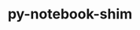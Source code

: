---
title: "py-notebook-shim"
layout: cache
categories: [package, develop-2023-06-11]
meta: {"versions": ["0.2.2"], "compilers": ["gcc@=11.1.0"], "oss": ["ubuntu20.04"], "platforms": ["linux"], "targets": ["ppc64le", "x86_64_v3"], "stacks": ["data-vis-sdk", "e4s", "e4s-power", "root"], "num_specs": 5, "num_specs_by_stack": {"data-vis-sdk": 1, "root": 5, "e4s-power": 2, "e4s": 2}}
spec_details: [{"hash": "r5ggaj2d4swp2c3h7zmril7epvtp3jrv", "compiler": "gcc@=11.1.0", "versions": ["0.2.2"], "os": "ubuntu20.04", "platform": "linux", "target": "x86_64_v3", "variants": ["build_system=python_pip"], "stacks": ["data-vis-sdk", "root"], "size": "-", "tarball": "https://binaries.spack.io/releases/develop-2023-06-11/build_cache/linux-ubuntu20.04-x86_64_v3/gcc-11.1.0/py-notebook-shim-0.2.2/linux-ubuntu20.04-x86_64_v3-gcc-11.1.0-py-notebook-shim-0.2.2-r5ggaj2d4swp2c3h7zmril7epvtp3jrv.spack"}, {"hash": "ksjy5r3hvuwxny7o2nq6ydd55l3p664e", "compiler": "gcc@=11.1.0", "versions": ["0.2.2"], "os": "ubuntu20.04", "platform": "linux", "target": "ppc64le", "variants": ["build_system=python_pip"], "stacks": ["root", "e4s-power"], "size": "-", "tarball": "https://binaries.spack.io/releases/develop-2023-06-11/build_cache/linux-ubuntu20.04-ppc64le/gcc-11.1.0/py-notebook-shim-0.2.2/linux-ubuntu20.04-ppc64le-gcc-11.1.0-py-notebook-shim-0.2.2-ksjy5r3hvuwxny7o2nq6ydd55l3p664e.spack"}, {"hash": "zdrtbdtsu7diylcavo5jxakgv5372437", "compiler": "gcc@=11.1.0", "versions": ["0.2.2"], "os": "ubuntu20.04", "platform": "linux", "target": "x86_64_v3", "variants": ["build_system=python_pip"], "stacks": ["e4s", "root"], "size": "-", "tarball": "https://binaries.spack.io/releases/develop-2023-06-11/build_cache/linux-ubuntu20.04-x86_64_v3/gcc-11.1.0/py-notebook-shim-0.2.2/linux-ubuntu20.04-x86_64_v3-gcc-11.1.0-py-notebook-shim-0.2.2-zdrtbdtsu7diylcavo5jxakgv5372437.spack"}, {"hash": "wcnsfrjsepnipzddkhdmls7hzgkzh2y5", "compiler": "gcc@=11.1.0", "versions": ["0.2.2"], "os": "ubuntu20.04", "platform": "linux", "target": "ppc64le", "variants": ["build_system=python_pip"], "stacks": ["root", "e4s-power"], "size": "-", "tarball": "https://binaries.spack.io/releases/develop-2023-06-11/build_cache/linux-ubuntu20.04-ppc64le/gcc-11.1.0/py-notebook-shim-0.2.2/linux-ubuntu20.04-ppc64le-gcc-11.1.0-py-notebook-shim-0.2.2-wcnsfrjsepnipzddkhdmls7hzgkzh2y5.spack"}, {"hash": "c6rdwj3wv73rfhynqd3peohygoe7ixgk", "compiler": "gcc@=11.1.0", "versions": ["0.2.2"], "os": "ubuntu20.04", "platform": "linux", "target": "x86_64_v3", "variants": ["build_system=python_pip"], "stacks": ["e4s", "root"], "size": "-", "tarball": "https://binaries.spack.io/releases/develop-2023-06-11/build_cache/linux-ubuntu20.04-x86_64_v3/gcc-11.1.0/py-notebook-shim-0.2.2/linux-ubuntu20.04-x86_64_v3-gcc-11.1.0-py-notebook-shim-0.2.2-c6rdwj3wv73rfhynqd3peohygoe7ixgk.spack"}]
---